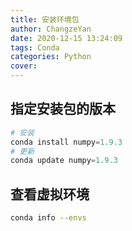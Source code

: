 ```yaml
---
title: 安装环境包
author: ChangzeYan
date: 2020-12-15 13:24:09
tags: Conda
categories: Python
cover:
---
```


## 指定安装包的版本

```py
# 安装
conda install numpy=1.9.3
# 更新
conda update numpy=1.9.3
```

## 查看虚拟环境
```bash
conda info --envs
```
